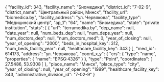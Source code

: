 {
    "facility_id": 343,
    "facility_name": "Биомедика",
    "district_id": "7-02-9",
    "district_name": "Центральный район, Минск",
    "facility_url": "biomedica.by",
    "facility_address": "ул. Червякова",
    "facility_type": "Медицинский центр",
    "ap_1": "64",
    "name": "Биомедика",
    "state": "private institution",
    "stats": [
        {
            "url": "terramedika.by",
            "dep_name": null,
            "date_year": null,
            "num_beds_dep": null,
            "num_deps_year": null,
            "num_doctors_dep": null,
            "num_doctors_med": 0,
            "year_of_closing": null,
            "year_of_opening": "2000",
            "beds_in_hospital_key": 312,
            "num_beds_facility_year": null,
            "healthcare_facility_key": 343
        }
    ],
    "med_id": 614173,
    "address": "ул. Червякова",
    "coord_x_y": {
        "crs": {
            "type": "name",
            "properties": {
                "name": "EPSG:4326"
            }
        },
        "type": "Point",
        "coordinates": [
            27.5486,
            53.9308
        ]
    },
    "place_name": "Минск",
    "place_type": "city",
    "year_of_closing": null,
    "year_of_opening": "1999",
    "healthcare_facility_key": 343,
    "administrative_division_id": "7-02-9"
}